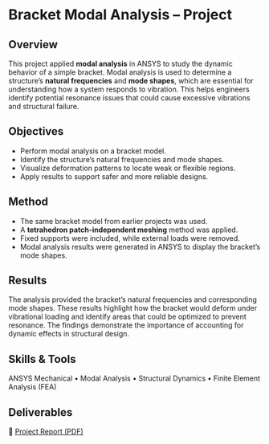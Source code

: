 # Bracket Modal Analysis – Project

## Overview
This project applied **modal analysis** in ANSYS to study the dynamic behavior of a simple bracket. Modal analysis is used to determine a structure’s **natural frequencies** and **mode shapes**, which are essential for understanding how a system responds to vibration. This helps engineers identify potential resonance issues that could cause excessive vibrations and structural failure.

## Objectives
- Perform modal analysis on a bracket model.  
- Identify the structure’s natural frequencies and mode shapes.  
- Visualize deformation patterns to locate weak or flexible regions.  
- Apply results to support safer and more reliable designs.  

## Method
- The same bracket model from earlier projects was used.  
- A **tetrahedron patch-independent meshing** method was applied.  
- Fixed supports were included, while external loads were removed.  
- Modal analysis results were generated in ANSYS to display the bracket’s mode shapes.  

## Results
The analysis provided the bracket’s natural frequencies and corresponding mode shapes. These results highlight how the bracket would deform under vibrational loading and identify areas that could be optimized to prevent resonance. The findings demonstrate the importance of accounting for dynamic effects in structural design.

## Skills & Tools
ANSYS Mechanical • Modal Analysis • Structural Dynamics • Finite Element Analysis (FEA)  

## Deliverables
📄 [Project Report (PDF)](Report.pdf)  
